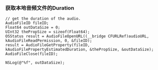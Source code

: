 ### 获取本地音频文件的Duration

    // get the duration of the audio.
    AudioFileID fileID;
    Float64 outDataSize = 0;
    UInt32 thePropSize = sizeof(Float64);
    OSStatus result = AudioFileOpenURL((__bridge CFURLRef)audioURL, kAudioFileReadPermission, 0, &fileID);
    result = AudioFileGetProperty(fileID, kAudioFilePropertyEstimatedDuration, &thePropSize, &outDataSize);
    AudioFileClose(fileID);
    
    NSLog(@"%f", outDataSize);

